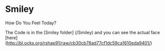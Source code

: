 # Smiley
How Do You Feel Today?




The Code is in the [Smiley folder] (/Smiley) and you can see the actual face [here] (http://bl.ocks.org/rshap91/raw/cb30cb78ad77cf1dc59ca1610eda9401/)
